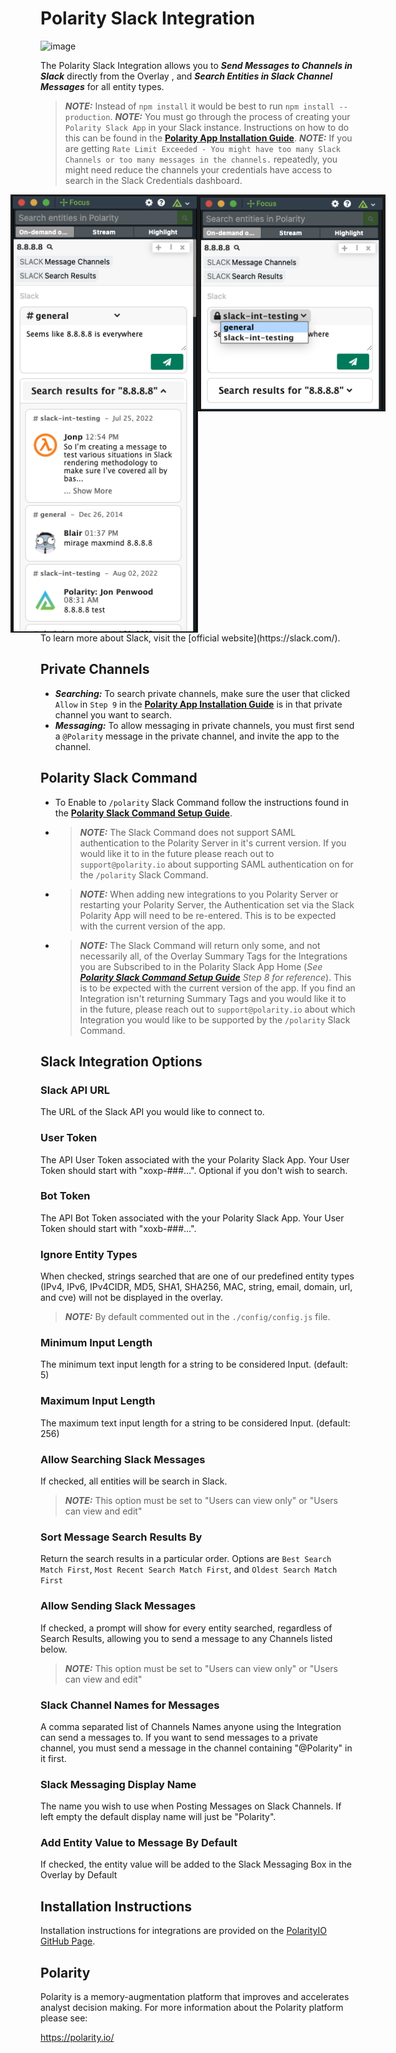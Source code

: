# Polarity Slack Integration

![image](https://img.shields.io/badge/status-beta-green.svg)

The Polarity Slack Integration allows you to ***Send Messages to Channels in Slack*** directly from the Overlay , and ***Search Entities in Slack Channel Messages*** for all entity types.


> ***NOTE:*** Instead of `npm install` it would be best to run `npm install --production`.
> ***NOTE:*** You must go through the process of creating your `Polarity Slack App` in your Slack instance.  Instructions on how to do this can be found in the [**Polarity App Installation Guide**](./AddSlackAppToWorkspace.md).
> ***NOTE:*** If you are getting `Rate Limit Exceeded - You might have too many Slack Channels or too many messages in the channels.` repeatedly, you might need reduce the channels your credentials have access to search in the Slack Credentials dashboard.

<div style="display:flex; justify-content:center; align-items: flex-start;">
  <img width="300" alt="Integration Example Search" src="./assets/int-example-search.png">
  <img width="300" alt="Integration Example Message Channels" src="./assets/int-example-message-channels.png">
</div>
To learn more about Slack, visit the [official website](https://slack.com/).

## Private Channels
- ***Searching:*** To search private channels, make sure the user that clicked `Allow` in `Step 9` in the [**Polarity App Installation Guide**](./AddSlackAppToWorkspace.md) is in that private channel you want to search.
- ***Messaging:*** To allow messaging in private channels, you must first send a `@Polarity` message in the private channel, and invite the app to the channel.


## Polarity Slack Command
- To Enable to `/polarity` Slack Command follow the instructions found in the [**Polarity Slack Command Setup Guide**](./SetupSlackCommand.md).
- > ***NOTE:*** The Slack Command does not support SAML authentication to the Polarity Server in it's current version.  If you would like it to in the future please reach out to `support@polarity.io` about supporting SAML authentication on for the `/polarity` Slack Command.

- > ***NOTE:*** When adding new integrations to you Polarity Server or restarting your Polarity Server, the Authentication set via the Slack Polarity App will need to be re-entered.  This is to be expected with the current version of the app.
- > ***NOTE:*** The Slack Command will return only some, and not necessarily all, of the Overlay Summary Tags for the Integrations you are Subscribed to in the Polarity Slack App Home (_See [**Polarity Slack Command Setup Guide**](./SetupSlackCommand.md) Step 8 for reference_).  This is to be expected with the current version of the app.  If you find an Integration isn't returning Summary Tags and you would like it to in the future, please reach out to `support@polarity.io` about which Integration you would like to be supported by the `/polarity` Slack Command.


## Slack Integration Options
### Slack API URL
The URL of the Slack API you would like to connect to.  

### User Token
The API User Token associated with the your Polarity Slack App. Your User Token should start with "xoxp-###...". Optional if you don't wish to search.

### Bot Token
The API Bot Token associated with the your Polarity Slack App. Your User Token should start with "xoxb-###...". 

### Ignore Entity Types
When checked, strings searched that are one of our predefined entity types (IPv4, IPv6, IPv4CIDR, MD5, SHA1, SHA256, MAC, string, email, domain, url, and cve) will not be displayed in the overlay.

> ***NOTE:*** By default commented out in the `./config/config.js` file.
### Minimum Input Length
The minimum text input length for a string to be considered Input. (default: 5)

### Maximum Input Length
The maximum text input length for a string to be considered Input. (default: 256)

### Allow Searching Slack Messages
If checked, all entities will be search in Slack.
> ***NOTE:*** This option must be set to "Users can view only" or "Users can view and edit"

### Sort Message Search Results By
Return the search results in a particular order.  Options are `Best Search Match First`, `Most Recent Search Match First`, and `Oldest Search Match First`

### Allow Sending Slack Messages
If checked, a prompt will show for every entity searched, regardless of Search Results, allowing you to send a message to any Channels listed below.
> ***NOTE:*** This option must be set to "Users can view only" or "Users can view and edit"

### Slack Channel Names for Messages
A comma separated list of Channels Names anyone using the Integration can send a messages to. If you want to send messages to a private channel, you must send a message in the channel containing "@Polarity" in it first.

### Slack Messaging Display Name
The name you wish to use when Posting Messages on Slack Channels.  If left empty the default display name will just be "Polarity".

### Add Entity Value to Message By Default
If checked, the entity value will be added to the Slack Messaging Box in the Overlay by Default

## Installation Instructions

Installation instructions for integrations are provided on the [PolarityIO GitHub Page](https://polarityio.github.io/).


## Polarity

Polarity is a memory-augmentation platform that improves and accelerates analyst decision making.  For more information about the Polarity platform please see:

https://polarity.io/

